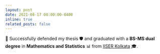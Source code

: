 ```yaml
---
layout: post
date: 2021-08-17 00:00:00-0400
inline: true
related_posts: false
---
```


🎉 Successfully defended my thesis 🛡️ and graduated with a **BS-MS dual degree** in **Mathematics and Statistics** 📊 from [IISER Kolkata](https://www.iiserkol.ac.in/) 🎓.
